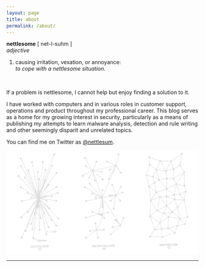 ```yaml
---
layout: page
title: about
permalink: /about/
---
```


**nettlesome** [ net-l-suhm ]  
*adjective*
1. causing irritation, vexation, or annoyance:  
*to cope with a nettlesome situation.*  

[//]: # (end markdown list)  
  
<br> 
  
If a problem is nettlesome, I cannot help but enjoy finding a solution to it. 

I have worked with computers and in various roles in customer support, operations and product throughout my professional career. This blog serves as a home for my growing interest in security, particularly as a means of publishing my attempts to learn malware analysis, detection and rule writing and other seemingly disparit and unrelated topics.

You can find me on Twitter as [@nettlesum](https://twitter.com/nettlesum). 

![rhizome](/assets/main/rhizome.png)

---
